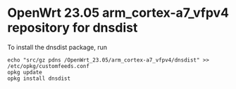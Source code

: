 OpenWrt 23.05 arm_cortex-a7_vfpv4 repository for dnsdist
========

To install the dnsdist package, run

```
echo "src/gz pdns /OpenWrt_23.05/arm_cortex-a7_vfpv4/dnsdist" >> /etc/opkg/customfeeds.conf
opkg update
opkg install dnsdist
```
